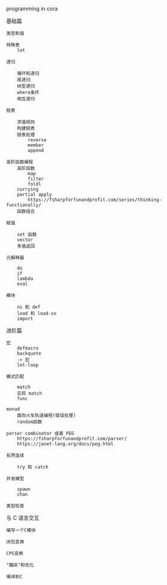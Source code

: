 programming in cora

基础篇

	类型和值

	特殊表
		let

	递归
		
		循环和递归
		尾递归
		树型递归
		where条件
		相互递归

	链表
	
		求值规则
		构建链表
		链表处理
			reverse
			member
			append

	高阶函数编程
		高阶函数
			map
			filter
			foldl
		currying
		partial apply
			https://fsharpforfunandprofit.com/series/thinking-functionally/
		函数组合

	赋值
	
		set 函数
		vector
		多值返回

	元解释器

	    do
		if 
		lambda
		eval

	模块
	
		ns 和 def
		load 和 load-so
		import


进阶篇

	宏
		defmacro
		backquote
		-> 宏
		let-loop

	模式匹配
	
		match
		实现 match
		func

	monad
	    面向火车轨道编程(错误处理)
		random函数
		
	parser combinator 或者 PEG
		https://fsharpforfunandprofit.com/parser/
		https://janet-lang.org/docs/peg.html

	有界连续
	
		try 和 catch
		
	并发模型
	
		spawn
		chan

	类型检查
	
		

与 C 语言交互

	编写一个C模块
	
	闭包变换

	CPS变换
	
	"蹦床"和优化
	
	编译到C
	
	
